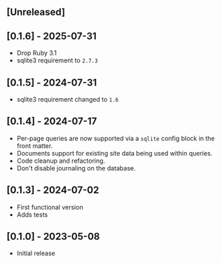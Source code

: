 ## [Unreleased]

## [0.1.6] - 2025-07-31
- Drop Ruby 3.1
- sqlite3 requirement to `2.7.3`

## [0.1.5] - 2024-07-31
- sqlite3 requirement changed to `1.6`

## [0.1.4] - 2024-07-17
- Per-page queries are now supported via a `sqlite` config block in the front matter.
- Documents support for existing site data being used within queries.
- Code cleanup and refactoring.
- Don't disable journaling on the database.

## [0.1.3] - 2024-07-02
- First functional version
- Adds tests

## [0.1.0] - 2023-05-08

- Initial release
